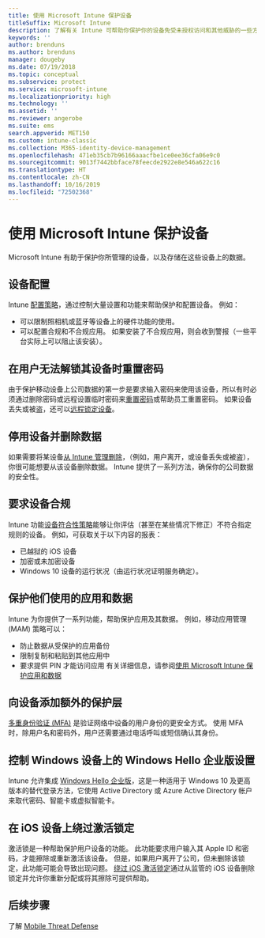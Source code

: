 ```yaml
---
title: 使用 Microsoft Intune 保护设备
titleSuffix: Microsoft Intune
description: 了解有关 Intune 可帮助你保护你的设备免受未授权访问和其他威胁的一些方法。
keywords: ''
author: brenduns
ms.author: brenduns
manager: dougeby
ms.date: 07/19/2018
ms.topic: conceptual
ms.subservice: protect
ms.service: microsoft-intune
ms.localizationpriority: high
ms.technology: ''
ms.assetid: ''
ms.reviewer: angerobe
ms.suite: ems
search.appverid: MET150
ms.custom: intune-classic
ms.collection: M365-identity-device-management
ms.openlocfilehash: 471eb35cb7b96166aaacfbe1ce0ee36cfa06e9c0
ms.sourcegitcommit: 9013f7442bbface78feecde2922e8e546a622c16
ms.translationtype: HT
ms.contentlocale: zh-CN
ms.lasthandoff: 10/16/2019
ms.locfileid: "72502368"
---
```

# <a name="protect-devices-with-microsoft-intune"></a>使用 Microsoft Intune 保护设备

Microsoft Intune 有助于保护你所管理的设备，以及存储在这些设备上的数据。

## <a name="device-configuration"></a>设备配置
Intune [配置策略](../configuration/device-profiles.md)，通过控制大量设置和功能来帮助保护和配置设备。 例如：

- 可以限制照相机或蓝牙等设备上的硬件功能的使用。
- 可以配置合规和不合规应用。 如果安装了不合规应用，则会收到警报（一些平台实际上可以阻止该安装）。

## <a name="reset-passcodes-when-users-are-locked-out-of-their-devices"></a>在用户无法解锁其设备时重置密码
由于保护移动设备上公司数据的第一步是要求输入密码来使用该设备，所以有时必须通过删除密码或远程设置临时密码来[重置密码](../remote-actions/device-passcode-reset.md)或帮助员工重置密码。 如果设备丢失或被盗，还可以[远程锁定设备](../remote-actions/device-remote-lock.md)。

## <a name="retire-devices-and-remove-data"></a>停用设备并删除数据
如果需要将某设备[从 Intune 管理删除](../remote-actions/devices-wipe.md)，（例如，用户离开，或设备丢失或被盗），你很可能想要从该设备删除数据。 Intune 提供了一系列方法，确保你的公司数据的安全性。

## <a name="require-devices-to-be-compliant"></a>要求设备合规
Intune 功能[设备符合性策略](device-compliance-get-started.md)能够让你评估（甚至在某些情况下修正）不符合指定规则的设备。 例如，可获取关于以下内容的报表：
- 已越狱的 iOS 设备
- 加密或未加密设备
- Windows 10 设备的运行状况（由运行状况证明服务确定）。

## <a name="protect-apps-and-the-data-they-use"></a>保护他们使用的应用和数据
Intune 为你提供了一系列功能，帮助保护应用及其数据。 例如，移动应用管理 (MAM) 策略可以：
- 防止数据从受保护的应用备份
- 限制复制和粘贴到其他应用中
- 要求提供 PIN 才能访问应用 有关详细信息，请参阅[使用 Microsoft Intune 保护应用和数据](../apps/app-protection-policy.md)

## <a name="add-an-additional-layer-of-protection-to-devices"></a>向设备添加额外的保护层
[多重身份验证 (MFA)](../enrollment/multi-factor-authentication.md) 是验证网络中设备的用户身份的更安全方式。  使用 MFA 时，除用户名和密码外，用户还需要通过电话呼叫或短信确认其身份。

## <a name="control-windows-hello-for-business-settings-on-windows-devices"></a>控制 Windows 设备上的 Windows Hello 企业版设置
Intune 允许集成 [Windows Hello 企业版](windows-hello.md)，这是一种适用于 Windows 10 及更高版本的替代登录方法，它使用 Active Directory 或 Azure Active Directory 帐户来取代密码、智能卡或虚拟智能卡。

## <a name="bypass-activation-lock-on-ios-devices"></a>在 iOS 设备上绕过激活锁定
激活锁是一种帮助保护用户设备的功能。 此功能要求用户输入其 Apple ID 和密码，才能擦除或重新激活该设备。 但是，如果用户离开了公司，但未删除该锁定，此功能可能会导致出现问题。 [绕过 iOS 激活锁定](../remote-actions/device-activation-lock-bypass.md)通过从监管的 iOS 设备删除锁定并允许你重新分配或将其擦除可提供帮助。

## <a name="next-steps"></a>后续步骤

了解 [Mobile Threat Defense](mobile-threat-defense.md)
